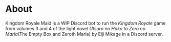 # About

Kingdom Royale Maid is a WIP Discord bot to run the *Kingdom Royale* game from volumes 3 and 4 of the light novel *Utsuro no Hako to Zero no Maria*(The Empty Box and Zeroth Maria) by Eiji Mikage in a Discord server.
